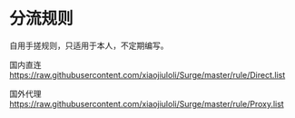 # 分流规则
自用手搓规则，只适用于本人，不定期编写。

国内直连
https://raw.githubusercontent.com/xiaojiuloli/Surge/master/rule/Direct.list

国外代理
https://raw.githubusercontent.com/xiaojiuloli/Surge/master/rule/Proxy.list